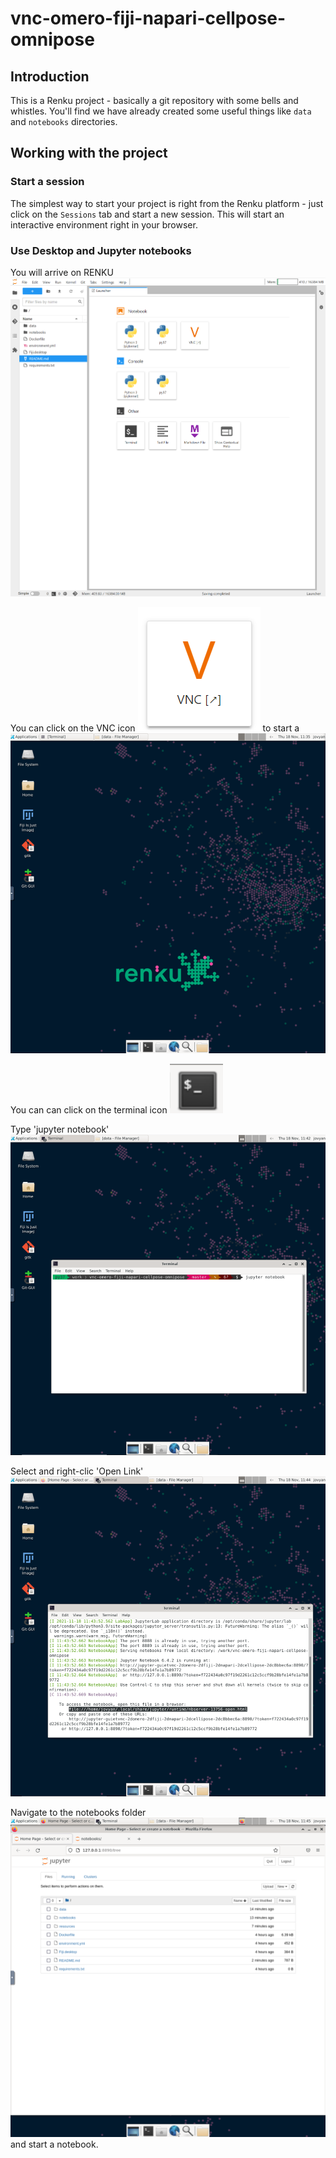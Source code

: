 # vnc-omero-fiji-napari-cellpose-omnipose

## Introduction

This is a Renku project - basically a git repository with some
bells and whistles. You'll find we have already created some
useful things like `data` and `notebooks` directories.

## Working with the project

### Start a session
The simplest way to start your project is right from the Renku
platform - just click on the `Sessions` tab and start a new session.
This will start an interactive environment right in your browser.

### Use Desktop and Jupyter notebooks

You will arrive on RENKU ![RENKU Start screen](resources/RENKU_start.png)

You can click on the VNC icon ![VNC icon](resources/vnc_icon.png) to start a ![RENKU desktop](resources/VNC-RENKUdesktop.png)

You can can click on the terminal icon ![terminal icon](resources/terminal_icon.png)

Type 'jupyter notebook' !['jupyter notebook'](resources/start_jupyter_nb_13.png)

Select and right-clic 'Open Link' !['Open Link'](resources/start_jupyter_nb_23.png)

Navigate to the notebooks folder  !['notebooks folder'](resources/start_jupyter_nb_33.png)
and start a notebook.